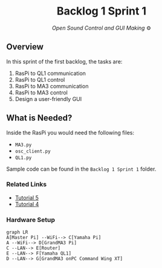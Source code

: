 <h1 align="center">
  Backlog 1 Sprint 1
</h1>

<p align="center">
  <i align="center">Open Sound Control and GUI Making </i>⚙️
</p>


## Overview

In this sprint of the first backlog, the tasks are:

1. RasPi to QL1 communication
2. RasPi to QL1 control
3. RasPi to MA3 communication
4. RasPi to MA3 control
5. Design a user-friendly GUI 

## What is Needed?

Inside the RasPi you would need the following files:

- `MA3.py`
- `osc_client.py`
- `QL1.py`

Sample code can be found in the `Backlog 1 Sprint 1` folder.

### Related Links

- [Tutorial 5](https://github.com/huats-club/oscstarterkit/tree/main/tutorial5)
- [Tutorial 4](https://github.com/huats-club/oscstarterkit/tree/main/tutorial4)

### Hardware Setup
```mermaid
graph LR
A[Master Pi] --WiFi--> C[Yamaha Pi]
A --WiFi--> D[GrandMA3 Pi]
C --LAN--> E[Router]
E --LAN--> F[Yamaha QL1]
D --LAN--> G[GrandMA3 onPC Command Wing XT]